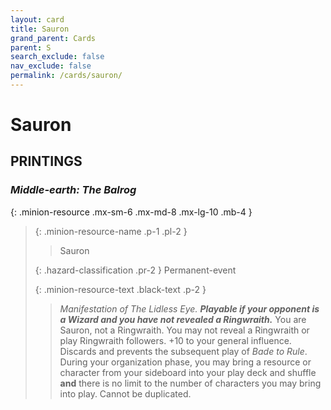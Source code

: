 ```yaml
---
layout: card
title: Sauron
grand_parent: Cards
parent: S
search_exclude: false
nav_exclude: false
permalink: /cards/sauron/
---
```


# Sauron


## PRINTINGS


### _Middle-earth: The Balrog_

{: .minion-resource .mx-sm-6 .mx-md-8 .mx-lg-10 .mb-4 }
> {: .minion-resource-name .p-1 .pl-2 }
> > <div class="hazard-mp"></div>
> > <div class="card-name">Sauron</div>
>
> {: .hazard-classification .pr-2 }
> Permanent-event
>
> {: .minion-resource-text .black-text .p-2 }
> > _Manifestation of The Lidless Eye._ ***Playable if your opponent is a Wizard and you have not revealed a Ringwraith.*** You are Sauron, not a Ringwraith. You may not reveal a Ringwraith or play Ringwraith followers. +10 to your general influence. Discards and prevents the subsequent play of _Bade to Rule_. During your organization phase, you may bring a resource or character from your sideboard into your play deck and shuffle **and** there is no limit to the number of characters you may bring into play. Cannot be duplicated. 
> 
